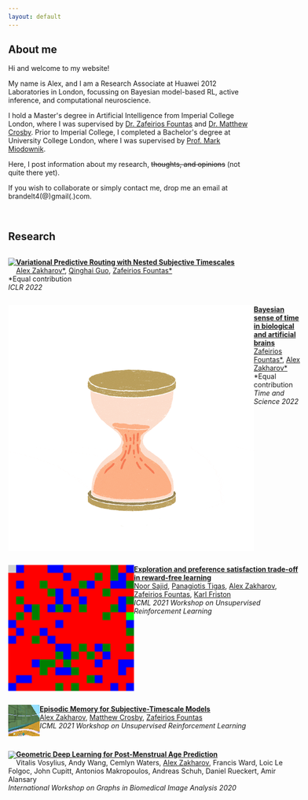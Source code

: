```yaml
---
layout: default
---
```


## About me

Hi and welcome to my website!

My name is Alex, and I am a Research Associate at Huawei 2012 Laboratories in London, focussing on Bayesian model-based RL, active inference, and computational neuroscience.

I hold a Master's degree in Artificial Intelligence from Imperial College London, where I was supervised by [Dr. Zafeirios Fountas](http://www.zfountas.com) and [Dr. Matthew Crosby](http://mdcrosby.com/). Prior to Imperial College, I completed a Bachelor's degree at University College London, where I was supervised by [Prof. Mark Miodownik](http://www.markmiodownik.net/).

Here, I post information about my research, ~~thoughts, and opinions~~ (not quite there yet).

If you wish to collaborate or simply contact me, drop me an email at brandelt4(@)gmail(.)com.

<br>

## Research

<div style="float: left; width:600px;">
    <p style="float: left;"><img class="project_images" src="assets/img/vpr-gif.gif"></p>
    <p>
      <a href="https://vpr-model.github.io/"><b>Variational Predictive Routing with Nested Subjective Timescales</b></a><br>
      <a href="{{site.url}}">Alex Zakharov*</a>, <a href="{{site.url}}">Qinghai Guo</a>, <a href="http://www.zfountas.com">Zafeirios Fountas*</a><br>
      *Equal contribution<br>
      <i>ICLR 2022</i>
    </p>
</div>

<br>

<div style="float: left; width:600px;">
    <p style="float: left;"><img class="project_images" src="assets/img/sand.gif" style="vertical-align:middle; horizontal-align:left;"></p>
    <p>
      <a href="https://arxiv.org/pdf/2201.05464"><b>Bayesian sense of time in biological and artificial brains</b></a><br>
      <a href="http://www.zfountas.com">Zafeirios Fountas*</a>, <a href="{{site.url}}">Alex Zakharov*</a> <br>
      *Equal contribution<br>
      <i>Time and Science 2022</i>
    </p>
</div>

<br>

<div style="float: left;width:600px;">
    <p style="float: left;"><img class="project_images" src="assets/img/explor.gif" style="vertical-align:middle; horizontal-align:left;"></p>
    <p>
      <a href="https://ucbtns.github.io/explore/index.html"><b>Exploration and preference satisfaction trade-off in reward-free learning</b></a><br>
      <a href="https://ucbtns.github.io/">Noor Sajid</a>, <a href="https://ptigas.com/">Panagiotis Tigas</a>, <a href="{{site.url}}">Alex Zakharov</a>, <a href="http://www.zfountas.com">Zafeirios Fountas</a>, <a href="https://scholar.google.com/citations?user=q_4u0aoAAAAJ&hl=en">Karl Friston</a><br>
      <i>ICML 2021 Workshop on Unsupervised Reinforcement Learning</i>
    </p>
</div>

<br>

<div style="float: left;width:600px;">
    <p style="float: left;"><img class="project_images" src="assets/img/stm2.gif" style="vertical-align:middle; horizontal-align:left;"></p>
    <p style="width:auto;">
      <a href="https://openreview.net/pdf?id=30lZDhrjonR"><b>Episodic Memory for Subjective-Timescale Models</b></a><br>
      <a href="{{site.url}}">Alex Zakharov</a>, <a href="http://mdcrosby.com/">Matthew Crosby</a>, <a href="http://www.zfountas.com">Zafeirios Fountas</a><br>
      <i>ICML 2021 Workshop on Unsupervised Reinforcement Learning</i>
    </p>
</div>

<br>

<div style="float: left;width:600px;">
    <p style="float: left;"><img class="project_images" src="assets/img/geobrain.gif" style="vertical-align:middle; horizontal-align:left;"></p>
    <p style="width:auto;">
      <a href="https://link.springer.com/chapter/10.1007/978-3-030-60365-6_17"><b>Geometric Deep Learning for Post-Menstrual Age Prediction</b></a><br>
      <a>Vitalis Vosylius</a>, <a>Andy Wang</a>, <a>Cemlyn Waters</a>, <a href="{{site.url}}">Alex Zakharov</a>, <a>Francis Ward</a>, <a>Loic Le Folgoc</a>, <a>John Cupitt</a>, <a>Antonios Makropoulos</a>, <a>Andreas Schuh</a>, <a>Daniel Rueckert</a>, <a>Amir Alansary</a> <br>
      <i>International Workshop on Graphs in Biomedical Image Analysis 2020</i>
    </p>
</div>